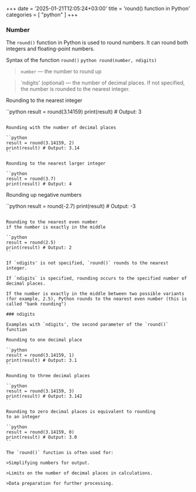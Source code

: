 +++
date = '2025-01-21T12:05:24+03:00'
title = 'round() function in Python'
categories = [ "python" ]
+++

### Number

The `round()` function in Python is used to round numbers. It can round both integers and floating-point numbers.

Syntax of the function `round()`
``python
round(number, ndigits)
``

>`number` — the number to round up

>`ndigits' (optional) — the number of decimal places. If not specified, the number is rounded to the nearest integer.

Rounding to the nearest integer

``python
result = round(3.14159)
print(result) # Output: 3
```

Rounding with the number of decimal places

``python
result = round(3.14159, 2)
print(result) # Output: 3.14
``

Rounding to the nearest larger integer

``python
result = round(3.7)
print(result) # Output: 4
```

Rounding up negative numbers

``python
result = round(-2.7)
print(result) # Output: -3
```

Rounding to the nearest even number
if the number is exactly in the middle

``python
result = round(2.5)
print(result) # Output: 2
``

If `ndigits' is not specified, `round()` rounds to the nearest integer.

If `ndigits` is specified, rounding occurs to the specified number of decimal places.

If the number is exactly in the middle between two possible variants (for example, 2.5), Python rounds to the nearest even number (this is called "bank rounding")

### ndigits

Examples with `ndigits', the second parameter of the `round()` function

Rounding to one decimal place

``python
result = round(3.14159, 1)
print(result) # Output: 3.1
``

Rounding to three decimal places

``python
result = round(3.14159, 3)
print(result) # Output: 3.142
``

Rounding to zero decimal places is equivalent to rounding
to an integer

``python
result = round(3.14159, 0)
print(result) # Output: 3.0
``

The `round()` function is often used for:

>Simplifying numbers for output.

>Limits on the number of decimal places in calculations.

>Data preparation for further processing.